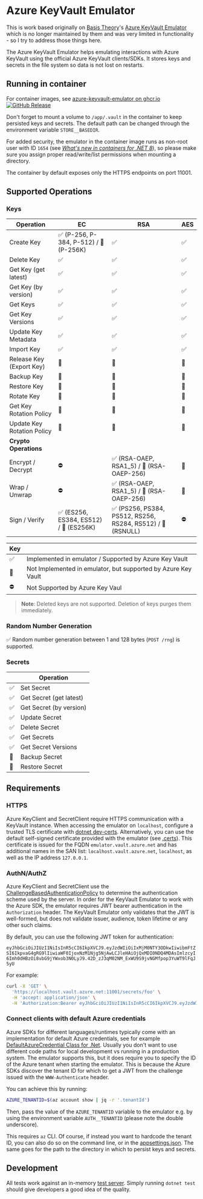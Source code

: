 # Azure KeyVault Emulator

This is work based originally on [Basis Theory](https://basistheory.com/)'s
[Azure KeyVault Emulator](https://github.com/Basis-Theory/azure-keyvault-emulator)
which is no longer maintained by them and was very limited in functionality -
so I try to address those things here.

The Azure KeyVault Emulator helps emulating interactions with Azure KeyVault
using the official Azure KeyVault clients/SDKs. It stores keys and secrets in
the file system so data is not lost on restarts.

## Running in container

For container images, see [azure-keyvault-emulator on ghcr.io ![GitHub Release](https://img.shields.io/github/v/release/rokeller/azure-keyvault-emulator)](https://github.com/rokeller/azure-keyvault-emulator/pkgs/container/azure-keyvault-emulator)

Don't forget to mount a volume to `/app/.vault` in the container to keep
persisted keys and secrets. The default path can be changed through the environment
variable `STORE__BASEDIR`.

For added security, the emulator in the container image runs as non-root user
with ID `1654`
(see [_What's new in containers for .NET 8_](https://learn.microsoft.com/en-us/dotnet/core/whats-new/dotnet-8/containers#non-root-user)),
so please make sure you assign proper read/write/list permissions when mounting
a directory.

The container by default exposes only the HTTPS endpoints on port 11001.

## Supported Operations

### Keys

| Operation | EC | RSA | AES |
|---|---|---|---|
| Create Key | ✅ (P-256, P-384, P-512) / 🚫 (P-256K) | ✅ | ✅ |
| Delete Key | ✅ | ✅ | ✅ |
| Get Key (get latest) | ✅ | ✅ | ✅ |
| Get Key (by version) | ✅ | ✅ | ✅ |
| Get Keys | ✅ | ✅ | ✅ |
| Get Key Versions | ✅ | ✅ | ✅ |
| Update Key Metadata | ✅ | ✅ | ✅ |
| Import Key | ✅ | ✅ | ✅ |
| Release Key (Export Key) | 🚫 | 🚫 | 🚫 |
| Backup Key | 🚫 | 🚫 | 🚫 |
| Restore Key | 🚫 | 🚫 | 🚫 |
| Rotate Key | 🚫 | 🚫 | 🚫 |
| Get Key Rotation Policy | 🚫 | 🚫 | 🚫 |
| Update Key Rotation Policy | 🚫 | 🚫 | 🚫 |
| **Crypto Operations** |
| Encrypt / Decrypt | ⛔ | ✅ (RSA-OAEP, RSA1_5) / 🚫 (RSA-OAEP-256) | 🚫 |
| Wrap / Unwrap | ⛔ | ✅ (RSA-OAEP, RSA1_5) / 🚫 (RSA-OAEP-256) | 🚫 |
| Sign / Verify | ✅ (ES256, ES384, ES512) / 🚫 (ES256K) | ✅ (PS256, PS384, PS512, RS256, RS284, RS512) / 🚫 (RSNULL) | ⛔ |

| Key ||
|---|---|
| ✅ | Implemented in emulator / Supported by Azure Key Vault |
| 🚫 | Not Implemented in emulator, but supported by Azure Key Vault |
| ⛔ | Not Supported by Azure Key Vaul |

> **Note**: Deleted keys are not supported. Deletion of keys purges them immediately.

### Random Number Generation

✅ Random number generation between 1 and 128 bytes (`POST /rng`) is supported.

### Secrets

| | Operation |
|---|---|
| ✅ | Set Secret |
| ✅ | Get Secret (get latest) |
| ✅ | Get Secret (by version) |
| ✅ | Update Secret |
| ✅ | Delete Secret |
| ✅ | Get Secrets |
| ✅ | Get Secret Versions |
| 🚫 | Backup Secret |
| 🚫 | Restore Secret |

## Requirements

### HTTPS

Azure KeyClient and SecretClient require HTTPS communication with a KeyVault
instance. When accessing the emulator on `localhost`, configure a trusted TLS
certificate with [dotnet dev-certs](https://docs.microsoft.com/en-us/dotnet/core/additional-tools/self-signed-certificates-guide#with-dotnet-dev-certs).
Alternatively, you can use the default self-signed certificate provided with the
emulator (see [.certs](./.certs)). This certificate is issued for the FQDN
`emulator.vault.azure.net` and has additional names in the SAN list:
`localhost.vault.azure.net`, `localhost`, as well as the IP address `127.0.0.1`.

### AuthN/AuthZ

Azure KeyClient and SecretClient use the
[ChallengeBasedAuthenticationPolicy](https://github.com/Azure/azure-sdk-for-net/blob/b30fa6d0d402511fdf3270c5d1d9ae5dfa2a0340/sdk/keyvault/Azure.Security.KeyVault.Shared/src/ChallengeBasedAuthenticationPolicy.cs#L64-L66)
to determine the authentication scheme used by the server. In order for the
KeyVault Emulator to work with the Azure SDK, the emulator requires JWT bearer
authentication in the `Authorization` header. The KeyVault Emulator only
validates that the JWT is well-formed, but does not validate issuer, audience,
token lifetime or any other such claims.

By default, you can use the following JWT token for authentication:

`eyJhbGciOiJIUzI1NiIsInR5cCI6IkpXVCJ9.eyJzdWIiOiIxMjM0NTY3ODkwIiwibmFtZSI6IkpvaG4gRG9lIiwiaWF0IjoxNzM1Njg5NjAwLCJleHAiOjQxMDI0NDQ4MDAsImlzcyI6Imh0dHBzOi8vbG9jYWxob3N0LyJ9.42D_zJ3qM02NM_ExWU9S9jvNGMfpop3YuWT9lFqJ5yU`

For example:

```bash
curl -X 'GET' \
  'https://localhost.vault.azure.net:11001/secrets/foo' \
  -H 'accept: application/json' \
  -H 'Authorization:Bearer eyJhbGciOiJIUzI1NiIsInR5cCI6IkpXVCJ9.eyJzdWIiOiIxMjM0NTY3ODkwIiwibmFtZSI6IkpvaG4gRG9lIiwiaWF0IjoxNzM1Njg5NjAwLCJleHAiOjQxMDI0NDQ4MDAsImlzcyI6Imh0dHBzOi8vbG9jYWxob3N0LyJ9.42D_zJ3qM02NM_ExWU9S9jvNGMfpop3YuWT9lFqJ5yU'
```

### Connect clients with default Azure credentials

Azure SDKs for different languages/runtimes typically come with an implementation
for default Azure credentials, see for example [DefaultAzureCredential Class for .Net](https://learn.microsoft.com/en-us/dotnet/api/azure.identity.defaultazurecredential?view=azure-dotnet). Usually you don't want to use
different code paths for local development vs running in a production system.
The emulator supports this, but it does require you to specify the ID of the
Azure tenant when starting the emulator. This is because the Azure SDKs discover
the tenant ID for which to get a JWT from the challenge issued with the
`WWW-Authenticate` header.

You can achieve this by running:

```bash
AZURE_TENANTID=$(az account show | jq -r '.tenantId')
```

Then, pass the value of the `AZURE_TENANTID` variable to the emulator e.g. by
using the environment variable `AUTH__TENANTID` (please note the double underscore).

This requires `az` CLI. Of course, if instead you want to hardcode the tenant ID,
you can also do so on the command line, or in the [appsettings.json](./AzureKeyVaultEmulator/appsettings.json).
The same goes for the path to the directory in which to persist keys and secrets.

## Development

All tests work against an in-memory [test server](https://learn.microsoft.com/en-us/dotnet/api/microsoft.aspnetcore.testhost.testserver?view=aspnetcore-8.0).
Simply running `dotnet test` should give developers a good idea of the quality.
